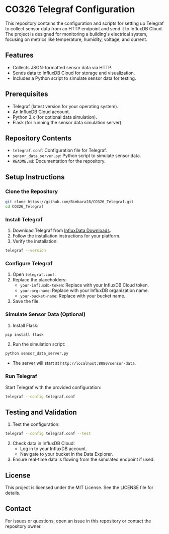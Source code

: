 # CO326 Telegraf Configuration

This repository contains the configuration and scripts for setting up Telegraf to collect sensor data from an HTTP endpoint and send it to InfluxDB Cloud. The project is designed for monitoring a building's electrical system, focusing on metrics like temperature, humidity, voltage, and current.

## Features
- Collects JSON-formatted sensor data via HTTP.
- Sends data to InfluxDB Cloud for storage and visualization.
- Includes a Python script to simulate sensor data for testing.

## Prerequisites
- Telegraf (latest version for your operating system).
- An InfluxDB Cloud account.
- Python 3.x (for optional data simulation).
- Flask (for running the sensor data simulation server).

## Repository Contents
- `telegraf.conf`: Configuration file for Telegraf.
- `sensor_data_server.py`: Python script to simulate sensor data.
- `README.md`: Documentation for the repository.

## Setup Instructions

### Clone the Repository
```bash
git clone https://github.com/Bimbara28/CO326_Telegraf.git
cd CO326_Telegraf
```

### Install Telegraf
1. Download Telegraf from [InfluxData Downloads](https://portal.influxdata.com/downloads/).
2. Follow the installation instructions for your platform.
3. Verify the installation:
```bash
telegraf --version
```

### Configure Telegraf
1. Open `telegraf.conf`.
2. Replace the placeholders:
   - `your-influxdb-token`: Replace with your InfluxDB Cloud token.
   - `your-org-name`: Replace with your InfluxDB organization name.
   - `your-bucket-name`: Replace with your bucket name.
3. Save the file.

### Simulate Sensor Data (Optional)
1. Install Flask:
```bash
pip install flask
```
2. Run the simulation script:
```bash
python sensor_data_server.py
```
   - The server will start at `http://localhost:8080/sensor-data`.

### Run Telegraf
Start Telegraf with the provided configuration:
```bash
telegraf --config telegraf.conf
```

## Testing and Validation
1. Test the configuration:
```bash
telegraf --config telegraf.conf --test
```
2. Check data in InfluxDB Cloud:
   - Log in to your InfluxDB account.
   - Navigate to your bucket in the Data Explorer.
3. Ensure real-time data is flowing from the simulated endpoint if used.

## License
This project is licensed under the MIT License. See the LICENSE file for details.

## Contact
For issues or questions, open an issue in this repository or contact the repository owner.
